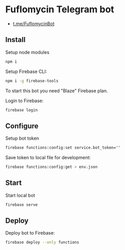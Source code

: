 # Fuflomycin Telegram bot

- [t.me/FuflomycinBot](https://t.me/FuflomycinBot)

## Install

Setup node modules

```bash
npm i
```

Setup Firebase CLI:

```bash
npm i -g firebase-tools
```

To start this bot you need "Blaze" Firebase plan.

Login to Firebase:

```bash
firebase login
```

## Configure

Setup bot token

```bash
firebase functions:config:set service.bot_token=""
```

Save token to local file for development:

```bash
firebase functions:config:get > env.json
```

## Start

Start local bot

```bash
firebase serve
```

## Deploy

Deploy bot to Firebase:

```bash
firebase deploy --only functions
```

